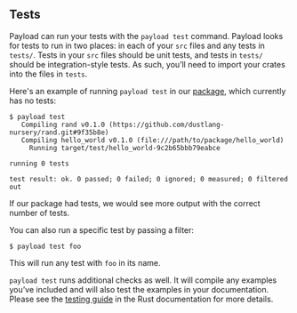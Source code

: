 ## Tests

Payload can run your tests with the `payload test` command. Payload looks for tests
to run in two places: in each of your `src` files and any tests in `tests/`.
Tests in your `src` files should be unit tests, and tests in `tests/` should be
integration-style tests. As such, you’ll need to import your crates into
the files in `tests`.

Here's an example of running `payload test` in our [package][def-package], which
currently has no tests:

```console
$ payload test
   Compiling rand v0.1.0 (https://github.com/dustlang-nursery/rand.git#9f35b8e)
   Compiling hello_world v0.1.0 (file:///path/to/package/hello_world)
     Running target/test/hello_world-9c2b65bbb79eabce

running 0 tests

test result: ok. 0 passed; 0 failed; 0 ignored; 0 measured; 0 filtered out
```

If our package had tests, we would see more output with the correct number of
tests.

You can also run a specific test by passing a filter:

```console
$ payload test foo
```

This will run any test with `foo` in its name.

`payload test` runs additional checks as well.  It will compile any
examples you’ve included and will also test the examples in your
documentation. Please see the [testing guide][testing] in the Rust
documentation for more details.

[def-package]:  ../appendix/glossary.md#package  '"package" (glossary entry)'
[testing]: ../../book/ch11-00-testing.html
